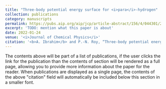 ```yaml
---
title: "Three-body potential energy surface for <i>para</i>-hydrogen"
collection: publications
category: manuscripts
permalink: https://pubs.aip.org/aip/jcp/article-abstract/156/4/044301/2840705/Three-body-potential-energy-surface-for-para?redirectedFrom=fulltext
excerpt: 'TODO: mention what this paper is about'
date: 2022-01-24
venue: '<i>Journal of Chemical Physics</i>'
citation: '<b>A. Ibrahim</b> and P.-N. Roy, “Three-body potential energy surface for <i>para</i>-hydrogen”, <i>J. Chem. Phys.</i> <b>156</b>, 044301 (2022).'
---
```


The contents above will be part of a list of publications, if the user clicks the link for the publication than the contents of section will be rendered as a full page, allowing you to provide more information about the paper for the reader. When publications are displayed as a single page, the contents of the above "citation" field will automatically be included below this section in a smaller font.
